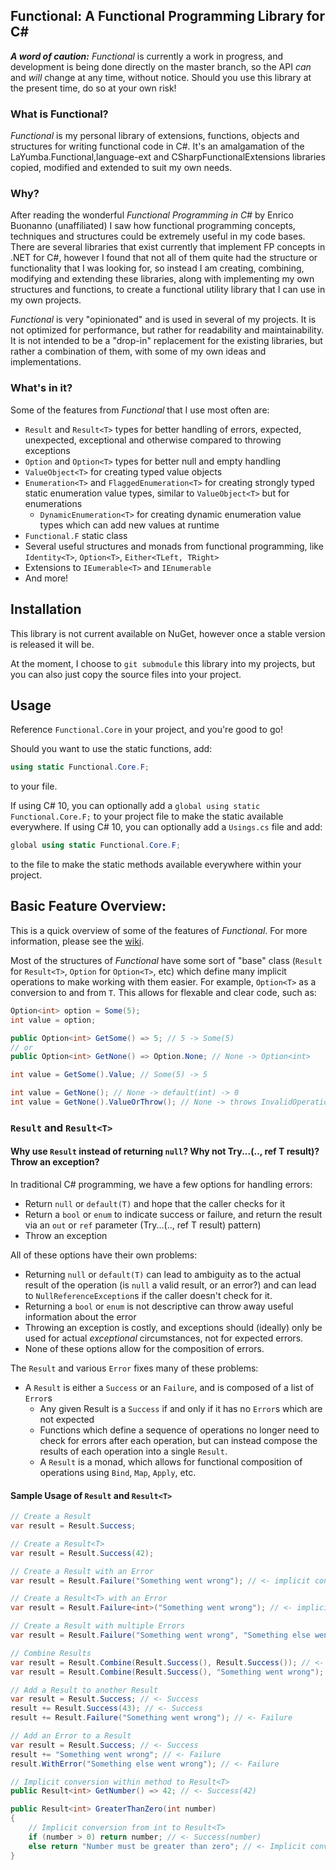 ## Functional: A Functional Programming Library for C#

***A word of caution:*** *Functional* is currently a work in progress, and development is being done directly on the master branch, so the API *can* and *will* change at any time, without notice. Should you use this library at the present time, do so at your own risk!

### What is Functional?
*Functional* is my personal library of extensions, functions, objects and structures for writing functional code in C#. It's an amalgamation of the LaYumba.Functional,language-ext and CSharpFunctionalExtensions libraries copied, modified and extended to suit my own needs.

### Why?

After reading the wonderful *Functional Programming in C#* by Enrico Buonanno (unaffiliated) I saw how functional programming concepts, techniques and structures could be extremely useful in my code bases. There are several libraries that exist currently that implement FP concepts in .NET for C#, however I found that not all of them quite had the structure or functionality that I was looking for, so instead I am creating, combining, modifying and extending these libraries, along with implementing my own structures and functions, to create a functional utility library that I can use in my own projects.

*Functional* is very "opinionated" and is used in several of my projects. It is not optimized for performance, but rather for readability and maintainability. It is not intended to be a "drop-in" replacement for the existing libraries, but rather a combination of them, with some of my own ideas and implementations.

### What's in it?

Some of the features from *Functional* that I use most often are:

* `Result` and `Result<T>` types for better handling of errors, expected, unexpected, exceptional and otherwise compared to throwing exceptions
* `Option` and `Option<T>` types for better null and empty handling
* `ValueObject<T>` for creating typed value objects
* `Enumeration<T>` and `FlaggedEnumeration<T>` for creating strongly typed static enumeration value types, similar to `ValueObject<T>` but for enumerations
  * `DynamicEnumeration<T>` for creating dynamic enumeration value types which can add new values at runtime
* `Functional.F` static class
* Several useful structures and monads from functional programming, like `Identity<T>`, `Option<T>`, `Either<TLeft, TRight>`
* Extensions to `IEumerable<T>` and `IEnumerable`
* And more!

## Installation

This library is not current available on NuGet, however once a stable version is released it will be.

At the moment, I choose to `git submodule` this library into my projects, but you can also just copy the source files into your project.

## Usage

Reference `Functional.Core` in your project, and you're good to go!

Should you want to use the static functions, add:

```csharp
using static Functional.Core.F;
```

to your file.

If using C# 10, you can optionally add a `global using static Functional.Core.F;` to your project file to make the static available everywhere.
If using C# 10, you can optionally add a `Usings.cs` file and add:

```csharp
global using static Functional.Core.F;
```

to the file to make the static methods available everywhere within your project.

## Basic Feature Overview:

This is a quick overview of some of the features of *Functional*. For more information, please see the [wiki]().

Most of the structures of *Functional* have some sort of "base" class (`Result` for `Result<T>`, `Option` for `Option<T>`, etc) which define many implicit operations to make working with them easier. For example, `Option<T>` as a conversion to and from `T`. This allows for flexable and clear code, such as:
    
```csharp
Option<int> option = Some(5);
int value = option;

public Option<int> GetSome() => 5; // 5 -> Some(5)
// or
public Option<int> GetNone() => Option.None; // None -> Option<int>

int value = GetSome().Value; // Some(5) -> 5

int value = GetNone(); // None -> default(int) -> 0
int value = GetNone().ValueOrThrow(); // None -> throws InvalidOperationException
```

### `Result` and `Result<T>`

#### Why use `Result` instead of returning `null`? Why not Try...(.., ref T result)? Throw an exception?

In traditional C# programming, we have a few options for handling errors:

* Return `null` or `default(T)` and hope that the caller checks for it
* Return a `bool` or `enum` to indicate success or failure, and return the result via an `out` or `ref` parameter (Try...(.., ref T result) pattern)
* Throw an exception

All of these options have their own problems:

* Returning `null` or `default(T)` can lead to ambiguity as to the actual result of the operation (is `null` a valid result, or an error?) and can lead to `NullReferenceException`s if the caller doesn't check for it.
* Returning a `bool` or `enum` is not descriptive can throw away useful information about the error
* Throwing an exception is costly, and exceptions should (ideally) only be used for actual *exceptional* circumstances, not for expected errors.
* None of these options allow for the composition of errors.

The `Result` and various `Error` fixes many of these problems:

* A `Result` is either a `Success` or an `Failure`, and is composed of a list of `Error`s
  * Any given Result is a `Success` if and only if it has no `Error`s which are not expected
  * Functions which define a sequence of operations no longer need to check for errors after each operation, but can instead compose the results of each operation into a single `Result`.
  * A `Result` is a monad, which allows for functional composition of operations using `Bind`, `Map`, `Apply`, etc.

#### Sample Usage of `Result` and `Result<T>`

```csharp
// Create a Result
var result = Result.Success;

// Create a Result<T>
var result = Result.Success(42);

// Create a Result with an Error
var result = Result.Failure("Something went wrong"); // <- implicit conversion from string -> Error

// Create a Result<T> with an Error
var result = Result.Failure<int>("Something went wrong"); // <- implicit conversion from string -> Error

// Create a Result with multiple Errors
var result = Result.Failure("Something went wrong", "Something else went wrong"); // <- implicit conversion from string -> Error

// Combine Results
var result = Result.Combine(Result.Success(), Result.Success()); // <- Success
var result = Result.Combine(Result.Success(), "Something went wrong"); // <- Failure

// Add a Result to another Result
var result = Result.Success; // <- Success
result += Result.Success(43); // <- Success
result += Result.Failure("Something went wrong"); // <- Failure

// Add an Error to a Result
var result = Result.Success; // <- Success
result += "Something went wrong"; // <- Failure
result.WithError("Something else went wrong"); // <- Failure

// Implicit conversion within method to Result<T>
public Result<int> GetNumber() => 42; // <- Success(42)

public Result<int> GreaterThanZero(int number)
{
    // Implicit conversion from int to Result<T>
    if (number > 0) return number; // <- Success(number)
    else return "Number must be greater than zero"; // <- Implicit conversion from string -> Result<int> (Failure)
}
```